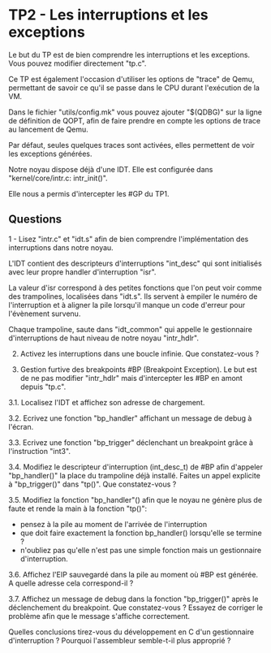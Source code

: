 # TP2 - Les interruptions et les exceptions

Le but du TP est de bien comprendre les interruptions et les exceptions. Vous pouvez modifier directement "tp.c".

Ce TP est également l'occasion d'utiliser les options de "trace" de Qemu, permettant de savoir ce qu'il se passe dans le CPU durant l'exécution de la VM.

Dans le fichier "utils/config.mk" vous pouvez ajouter "$(QDBG)" sur la ligne de définition de QOPT, afin de faire prendre en compte les options de trace au lancement de Qemu.

Par défaut, seules quelques traces sont activées, elles permettent de voir les exceptions générées.

Notre noyau dispose déjà d'une IDT. Elle est configurée dans "kernel/core/intr.c: intr_init()".

Elle nous a permis d'intercepter les #GP du TP1.


## Questions

1 - Lisez "intr.c" et "idt.s" afin de bien comprendre l'implémentation des interruptions dans notre noyau.

L'IDT contient des descripteurs d'interruptions "int_desc" qui sont initialisés avec leur propre handler d'interruption "isr".

La valeur d'isr correspond à des petites fonctions que l'on peut voir comme des trampolines, localisées dans "idt.s". Ils servent à empiler le numéro de l'interruption et à aligner la pile lorsqu'il manque un code d'erreur pour l'évènement survenu.

Chaque trampoline, saute dans "idt_common" qui appelle le gestionnaire d'interruptions de haut niveau de notre noyau "intr_hdlr".

2. Activez les interruptions dans une boucle infinie. Que constatez-vous ?

3. Gestion furtive des breakpoints #BP (Breakpoint Exception). Le but est de ne pas modifier "intr_hdlr" mais d'intercepter les #BP en amont depuis "tp.c".

3.1. Localisez l'IDT et affichez son adresse de chargement.

3.2. Ecrivez une fonction "bp_handler" affichant un message de debug à l'écran.

3.3. Ecrivez une fonction "bp_trigger" déclenchant un breakpoint grâce à l'instruction "int3".

3.4. Modifiez le descripteur d'interruption (int_desc_t) de #BP afin d'appeler "bp_handler()" la place du trampoline déjà installé. Faites un appel explicite à "bp_trigger()" dans "tp()". Que constatez-vous ?

3.5. Modifiez la fonction "bp_handler"() afin que le noyau ne génère plus de faute et rende la main à la fonction "tp()":
 - pensez à la pile au moment de l'arrivée de l'interruption
 - que doit faire exactement la fonction bp_handler() lorsqu'elle se termine ?
 - n'oubliez pas qu'elle n'est pas une simple fonction mais un gestionnaire d'interruption.

3.6. Affichez l'EIP sauvegardé dans la pile au moment où #BP est générée. A quelle adresse cela correspond-il ?

3.7. Affichez un message de debug dans la fonction "bp_trigger()" après le déclenchement du breakpoint. Que constatez-vous ? Essayez de corriger le problème afin que le message s'affiche correctement.

Quelles conclusions tirez-vous du développement en C d'un gestionnaire d'interruption ? Pourquoi l'assembleur semble-t-il plus approprié ?
